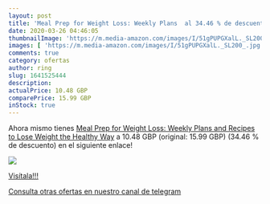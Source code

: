 ```yaml
---
layout: post
title: 'Meal Prep for Weight Loss: Weekly Plans  al 34.46 % de descuento'
date: 2020-03-26 04:46:05
thumbnailImage: 'https://m.media-amazon.com/images/I/51gPUPGXalL._SL200_.jpg'
images: [ 'https://m.media-amazon.com/images/I/51gPUPGXalL._SL200_.jpg' ]
comments: true
category: ofertas
author: ring
slug: 1641525444
description:
actualPrice: 10.48 GBP
comparePrice: 15.99 GBP
inStock: true
---
```


Ahora mismo tienes [Meal Prep for Weight Loss: Weekly Plans and Recipes to Lose Weight the Healthy Way](https://www.amazon.com/dp/1641525444/?tag=redken08-20) a 10.48 GBP (original: 15.99 GBP) (34.46 %  de descuento) en el siguiente enlace!

[![](https://m.media-amazon.com/images/I/51gPUPGXalL._SL200_.jpg)](https://www.amazon.com/dp/1641525444/?tag=redken08-20)

[Visítala!!!](https://www.amazon.com/dp/1641525444/?tag=redken08-20)

[Consulta otras ofertas en nuestro canal de telegram](https://t.me/s/ofertas25)
